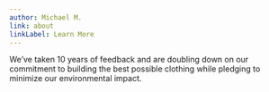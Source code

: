 ```yaml
---
author: Michael M.
link: about
linkLabel: Learn More
---
```


We’ve taken 10 years of feedback and are doubling down on our commitment to building the best possible clothing while pledging to minimize our environmental impact.
